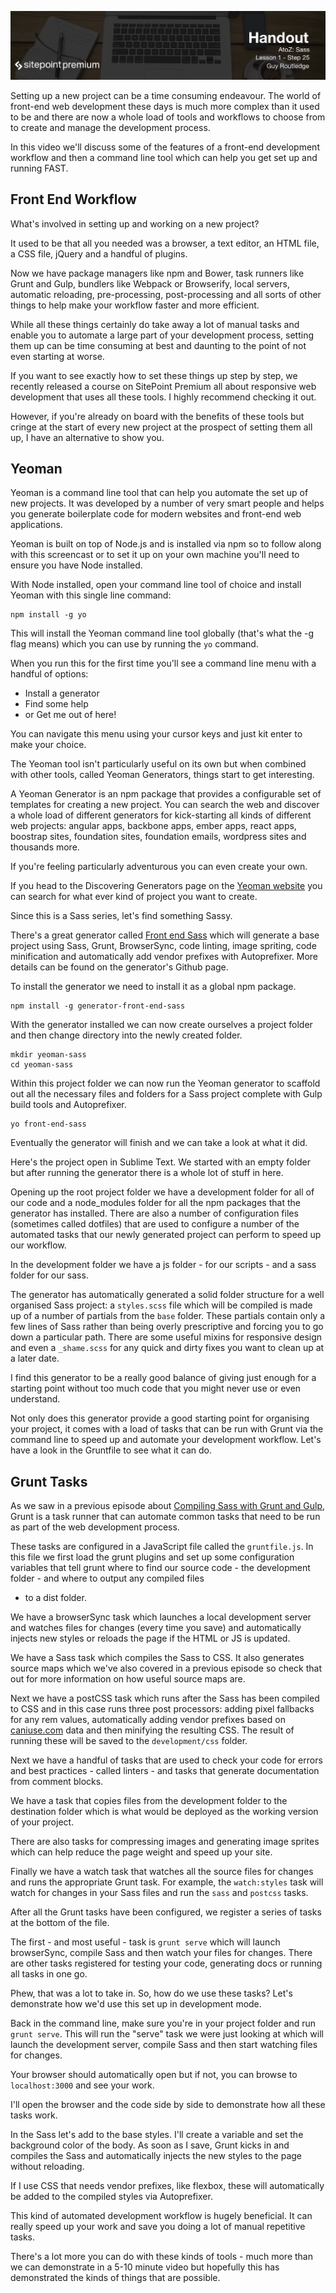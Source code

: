 ![](headings/1.25.png)

Setting up a new project can be a time consuming endeavour. The world of
front-end web development these days is much more complex than it used
to be and there are now a whole load of tools and workflows to choose
from to create and manage the development process.

In this video we'll discuss some of the features of a front-end
development workflow and then a command line tool which can help you get
set up and running FAST.


## Front End Workflow

What's involved in setting up and working on a new project?

It used to be that all you needed was a browser, a text editor, an HTML
file, a CSS file, jQuery and a handful of plugins.

Now we have package managers like npm and Bower, task runners like
Grunt and Gulp, bundlers like Webpack or Browserify, local servers,
automatic reloading, pre-processing, post-processing and all sorts of
other things to help make your workflow faster and more efficient.

While all these things certainly do take away a lot of manual tasks and
enable you to automate a large part of your development process, setting
them up can be time consuming at best and daunting to the point of not
even starting at worse.

If you want to see exactly how to set these things up step by step, we
recently released a course on SitePoint Premium all about responsive web
development that uses all these tools. I highly recommend checking it
out.

However, if you're already on board with the benefits of these tools but
cringe at the start of every new project at the prospect of setting them
all up, I have an alternative to show you.


## Yeoman

Yeoman is a command line tool that can help you automate the set up of
new projects. It was developed by a number of very smart people and
helps you generate boilerplate code for modern websites and front-end
web applications. 

Yeoman is built on top of Node.js and is installed via npm so to follow
along with this screencast or to set it up on your own machine you'll
need to ensure you have Node installed.

With Node installed, open your command line tool of choice and install
Yeoman with this single line command:

	npm install -g yo

This will install the Yeoman command line tool globally (that's what the
-g flag means) which you can use by running the `yo` command. 

When you run this for the first time you'll see a command line menu with
a handful of options:

* Install a generator
* Find some help
* or Get me out of here!

You can navigate this menu using your cursor keys and just kit enter to
make your choice.

The Yeoman tool isn't particularly useful on its own but when combined
with other tools, called Yeoman Generators, things start to get
interesting.

A Yeoman Generator is an npm package that provides a configurable set of
templates for creating a new project. You can search the web and
discover a whole load of different generators for kick-starting all
kinds of different web projects: angular apps, backbone apps, ember
apps, react apps, boostrap sites, foundation sites, foundation emails,
wordpress sites and thousands more. 

If you're feeling particularly adventurous you can even create your own.

If you head to the Discovering Generators page on the [Yeoman
website](yeoman.io) you can search for what ever kind of project you
want to create.

Since this is a Sass series, let's find something Sassy.

There's a great generator called [Front end
Sass](https://github.com/Frodigo/generator-front-end-sass) which will
generate a base project using Sass, Grunt, BrowserSync, code linting,
image spriting, code minification and automatically add vendor prefixes
with Autoprefixer. More details can be found on the generator's Github
page.

To install the generator we need to install it as a global npm package.

	npm install -g generator-front-end-sass

With the generator installed we can now create ourselves a project
folder and then change directory into the newly created folder.

	mkdir yeoman-sass
	cd yeoman-sass

Within this project folder we can now run the Yeoman generator to
scaffold out all the necessary files and folders for a Sass project
complete with Gulp build tools and Autoprefixer.

	yo front-end-sass

Eventually the generator will finish and we can take a look at what it
did.

Here's the project open in Sublime Text. We started with an empty folder
but after running the generator there is a whole lot of stuff in here.

Opening up the root project folder we have a development folder for all
of our code and a node_modules folder for all the npm packages that the
generator has installed. There are also a number of configuration files
(sometimes called dotfiles) that are used to configure a number of the
automated tasks that our newly generated project can perform to speed up
our workflow.

In the development folder we have a js folder - for our scripts - and
a sass folder for our sass.

The generator has automatically generated a solid folder structure for
a well organised Sass project: a `styles.scss` file which will be
compiled is made up of a number of partials from the `base` folder.
These partials contain only a few lines of Sass rather than being overly
prescriptive and forcing you to go down a particular path. There are
some useful mixins for responsive design and even a `_shame.scss` for
any quick and dirty fixes you want to clean up at a later date.

I find this generator to be a really good balance of giving just enough
for a starting point without too much code that you might never use or
even understand.

Not only does this generator provide a good starting point for
organising your project, it comes with a load of tasks that can be run
with Grunt via the command line to speed up and automate your
development workflow. Let's have a look in the Gruntfile to see what it
can do.

## Grunt Tasks

As we saw in a previous episode about [Compiling Sass with Grunt and
Gulp](#), Grunt is a task runner that can automate common tasks that
need to be run as part of the web development process.

These tasks are configured in a JavaScript file called the
`gruntfile.js`. In this file we first load the grunt plugins and set up
some configuration variables that tell grunt where to find our source
code - the development folder - and where to output any compiled files
- to a dist folder.

We have a browserSync task which launches a local development server and
watches files for changes (every time you save) and automatically
injects new styles or reloads the page if the HTML or JS is updated.

We have a Sass task which compiles the Sass to CSS. It also generates
source maps which we've also covered in a previous episode so check that
out for more information on how useful source maps are.

Next we have a postCSS task which runs after the Sass has been compiled
to CSS and in this case runs three post processors: adding pixel
fallbacks for any rem values, automatically adding vendor prefixes based
on [caniuse.com](caniuse.com) data and then minifying the resulting CSS.
The result of running these will be saved to the `development/css`
folder.

Next we have a handful of tasks that are used to check your code for
errors and best practices - called linters - and tasks that generate
documentation from comment blocks. 

We have a task that copies files from the development folder to the
destination folder which is what would be deployed as the working
version of your project. 

There are also tasks for compressing images and generating image sprites
which can help reduce the page weight and speed up your site.

Finally we have a watch task that watches all the source files for
changes and runs the appropriate Grunt task. For example, the
`watch:styles` task will watch for changes in your Sass files and run
the `sass` and `postcss` tasks.

After all the Grunt tasks have been configured, we register a series of
tasks at the bottom of the file.

The first - and most useful - task is `grunt serve` which will launch
browserSync, compile Sass and then watch your files for changes. There
are other tasks registered for testing your code, generating docs or
running all tasks in one go.

Phew, that was a lot to take in. So, how do we use these tasks?  Let's
demonstrate how we'd use this set up in development mode. 

Back in the command line, make sure you're in your project folder and
run `grunt serve`. This will run the "serve" task we were just looking
at which will launch the development server, compile Sass and then start
watching files for changes.

Your browser should automatically open but if not, you can browse to
`localhost:3000` and see your work.

I'll open the browser and the code side by side to demonstrate how all
these tasks work.

In the Sass let's add to the base styles. I'll create a variable 
and set the background color of the body. As soon as I save, Grunt kicks
in and compiles the Sass and automatically injects the new styles to the
page without reloading.

If I use CSS that needs vendor prefixes, like flexbox, these will
automatically be added to the compiled styles via Autoprefixer.

This kind of automated development workflow is hugely beneficial. It can
really speed up your work and save you doing a lot of manual repetitive
tasks.

There's a lot more you can do with these kinds of tools - much more than
we can demonstrate in a 5-10 minute video but hopefully this has
demonstrated the kinds of things that are possible.